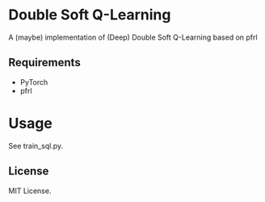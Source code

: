 # Double Soft Q-Learning
A (maybe) implementation of (Deep) Double Soft Q-Learning based on pfrl

## Requirements
- PyTorch
- pfrl

# Usage
See train_sql.py.

## License
MIT License.
